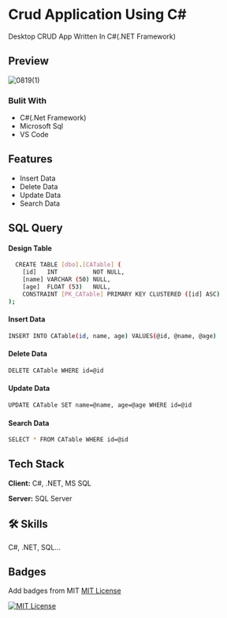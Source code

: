
# Crud Application Using C#

Desktop CRUD App Written In C#(.NET Framework)


## Preview

![0819(1)](https://github.com/user-attachments/assets/2389887b-9a91-4f69-b009-0498fe029c0c)


### Bulit With
- C#(.Net Framework)
- Microsoft Sql
- VS Code


## Features

- Insert Data
- Delete Data
- Update Data
- Search Data


## SQL Query
#### Design Table
```bash
  CREATE TABLE [dbo].[CATable] (
    [id]   INT          NOT NULL,
    [name] VARCHAR (50) NULL,
    [age]  FLOAT (53)   NULL,
    CONSTRAINT [PK_CATable] PRIMARY KEY CLUSTERED ([id] ASC)
);
```
#### Insert Data
```bash
INSERT INTO CATable(id, name, age) VALUES(@id, @name, @age)
```
#### Delete Data
```bash
DELETE CATable WHERE id=@id
```
#### Update Data
```bash
UPDATE CATable SET name=@name, age=@age WHERE id=@id
```
#### Search Data
```bash
SELECT * FROM CATable WHERE id=@id
```
## Tech Stack

**Client:** C#, .NET, MS SQL

**Server:** SQL Server


## 🛠 Skills
C#, .NET, SQL...


## Badges

Add badges from MIT [MIT License](https://choosealicense.com/licenses/mit/)

[![MIT License](https://img.shields.io/badge/License-MIT-green.svg)](https://github.com/sszobaer/Crud-App-Using-C-.NET/blob/main/LICENSE)

